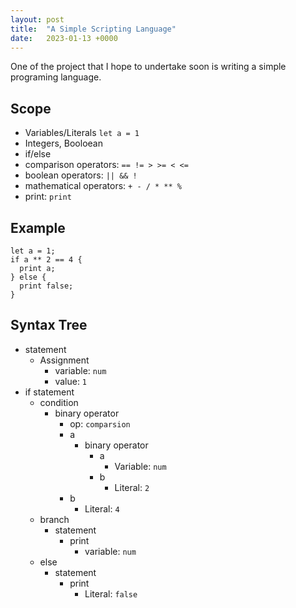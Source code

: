 ```yaml
---
layout: post
title:  "A Simple Scripting Language"
date:   2023-01-13 +0000
---
```


One of the project that I hope to undertake soon is writing a simple programing language.

## Scope
- Variables/Literals `let a = 1`
- Integers, Booloean
- if/else
- comparison operators: `== != > >= < <=`
- boolean operators: `|| && !`
- mathematical operators: `+ - / * ** %`
- print: `print`

## Example

```
let a = 1;
if a ** 2 == 4 {
  print a;
} else {
  print false;
}
```

## Syntax Tree
- statement
	- Assignment
		- variable: `num`
		- value: `1`
- if statement
	- condition
		- binary operator
			- op: `comparsion`
			- a
				- binary operator
					- a
						- Variable: `num`
					- b
						- Literal: `2`
			- b
				- Literal: `4`
	- branch
		- statement
			- print
				- variable: `num`
	 - else 
		 - statement
			 - print
				 - Literal: `false`

